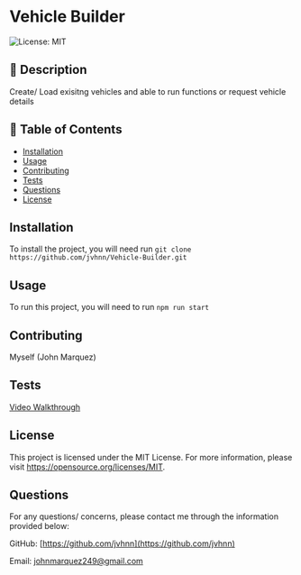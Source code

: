 # Vehicle Builder

  ![License: MIT](https://img.shields.io/badge/License-MIT-yellow.svg)

## 🧐 Description

Create/ Load exisitng vehicles and able to run functions or request vehicle details

## 📒 Table of Contents

* [Installation](#installation)
* [Usage](#usage)
* [Contributing](#contributing)
* [Tests](#tests)
* [Questions](#questions)
* [License](#license)


## Installation 

To install the project, you will need run `git clone https://github.com/jvhnn/Vehicle-Builder.git`

## Usage

To run this project, you will need to run `npm run start` 

## Contributing

Myself (John Marquez)

## Tests

[Video Walkthrough](https://youtu.be/GF7MAKhDek8)

## License 


This project is licensed under the MIT License. For more information, please visit https://opensource.org/licenses/MIT.

## Questions

For any questions/ concerns, please contact me through the information provided below: 

GitHub: [https://github.com/jvhnn](https://github.com/jvhnn)

Email: <a href="mailto:johnmarquez249@gmail.com">johnmarquez249@gmail.com</a>

